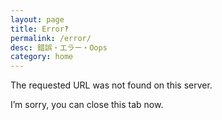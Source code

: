 ```yaml
---
layout: page
title: Error‽
permalink: /error/
desc: 錯誤・エラー・Oops
category: home
---
```


The requested URL was not found on this server.

I’m sorry, you can close this tab now.
